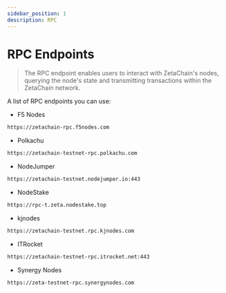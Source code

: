 ```yaml
---
sidebar_position: 1
description: RPC
---
```


# RPC Endpoints

> The RPC endpoint enables users to interact with ZetaChain's nodes, querying the node's state and transmitting transactions within the ZetaChain network.

A list of RPC endpoints you can use:

- F5 Nodes
```bash
https://zetachain-rpc.f5nodes.com
```

* Polkachu
```bash
https://zetachain-testnet-rpc.polkachu.com
```

* NodeJumper
```bash
https://zetachain-testnet.nodejumper.io:443
```

* NodeStake
```bash
https://rpc-t.zeta.nodestake.top
```

* kjnodes
```bash
https://zetachain-testnet.rpc.kjnodes.com
```

* ITRocket
```bash
https://zetachain-testnet-rpc.itrocket.net:443
```

* Synergy Nodes
```bash
https://zeta-testnet-rpc.synergynodes.com
```
